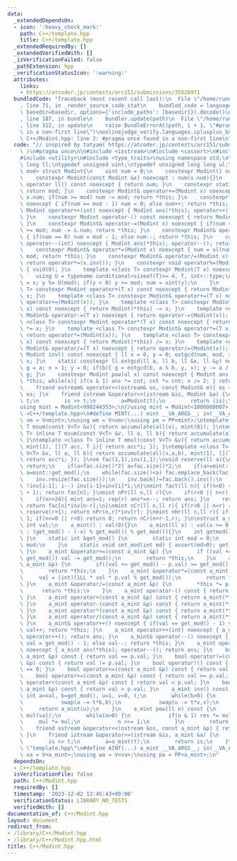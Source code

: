 ```yaml
---
data:
  _extendedDependsOn:
  - icon: ':heavy_check_mark:'
    path: C++/template.hpp
    title: C++/template.hpp
  _extendedRequiredBy: []
  _extendedVerifiedWith: []
  _isVerificationFailed: false
  _pathExtension: hpp
  _verificationStatusIcon: ':warning:'
  attributes:
    links:
    - https://atcoder.jp/contests/arc151/submissions/35526971
  bundledCode: "Traceback (most recent call last):\n  File \"/home/runner/.local/lib/python3.10/site-packages/onlinejudge_verify/documentation/build.py\"\
    , line 71, in _render_source_code_stat\n    bundled_code = language.bundle(stat.path,\
    \ basedir=basedir, options={'include_paths': [basedir]}).decode()\n  File \"/home/runner/.local/lib/python3.10/site-packages/onlinejudge_verify/languages/cplusplus.py\"\
    , line 187, in bundle\n    bundler.update(path)\n  File \"/home/runner/.local/lib/python3.10/site-packages/onlinejudge_verify/languages/cplusplus_bundle.py\"\
    , line 312, in update\n    raise BundleErrorAt(path, i + 1, \"#pragma once found\
    \ in a non-first line\")\nonlinejudge_verify.languages.cplusplus_bundle.BundleErrorAt:\
    \ C++/Modint.hpp: line 2: #pragma once found in a non-first line\n"
  code: "// inspired by tatyam( https://atcoder.jp/contests/arc151/submissions/35526971\
    \ )\n#pragma once\n\n#include <iostream>\n#include <cassert>\n#include <vector>\n\
    #include <utility>\n#include <type_traits>\nusing namespace std;\ntypedef long\
    \ long ll;\ntypedef unsigned uint;\ntypedef unsigned long long ul;\ntemplate <uint\
    \ mod> struct Modint{\n    uint num = 0;\n    constexpr Modint() noexcept {}\n\
    \    constexpr Modint(const Modint &x) noexcept : num(x.num){}\n    constexpr\
    \ operator ll() const noexcept { return num; }\n    constexpr static uint get_mod(){\
    \ return mod; }\n    constexpr Modint& operator+=(Modint x) noexcept { num +=\
    \ x.num; if(num >= mod) num -= mod; return *this; }\n    constexpr Modint& operator++()\
    \ noexcept { if(num == mod - 1) num = 0; else num++; return *this; }\n    constexpr\
    \ Modint operator++(int) noexcept { Modint ans(*this); operator++(); return ans;\
    \ }\n    constexpr Modint operator-() const noexcept { return Modint(0) -= *this;\
    \ }\n    constexpr Modint& operator-=(Modint x) noexcept { if(num < x.num) num\
    \ += mod; num -= x.num; return *this; }\n    constexpr Modint& operator--() noexcept\
    \ { if(num == 0) num = mod - 1; else num--; return *this; }\n    constexpr Modint\
    \ operator--(int) noexcept { Modint ans(*this); operator--(); return ans; }\n\
    \    constexpr Modint& operator*=(Modint x) noexcept { num = ul(num) * x.num %\
    \ mod; return *this; }\n    constexpr Modint& operator/=(Modint x) noexcept {\
    \ return operator*=(x.inv()); }\n    constexpr void operator%=(Modint x) noexcept\
    \ { void(0); }\n    template <class T> constexpr Modint(T x) noexcept {\n    \
    \    using U = typename conditional<sizeof(T)>= 4, T, int>::type;\n        U y\
    \ = x; y %= U(mod); if(y < 0) y += mod; num = uint(y);\n    }\n    template <class\
    \ T> constexpr Modint operator+(T x) const noexcept { return Modint(*this) +=\
    \ x; }\n    template <class T> constexpr Modint& operator+=(T x) noexcept { return\
    \ operator+=(Modint(x)); }\n    template <class T> constexpr Modint operator-(T\
    \ x) const noexcept { return Modint(*this) -= x; }\n    template <class T> constexpr\
    \ Modint& operator-=(T x) noexcept { return operator-=(Modint(x)); }\n    template\
    \ <class T> constexpr Modint operator*(T x) const noexcept { return Modint(*this)\
    \ *= x; }\n    template <class T> constexpr Modint& operator*=(T x) noexcept {\
    \ return operator*=(Modint(x)); }\n    template <class T> constexpr Modint operator/(T\
    \ x) const noexcept { return Modint(*this) /= x; }\n    template <class T> constexpr\
    \ Modint& operator/=(T x) noexcept { return operator/=(Modint(x)); }\n    constexpr\
    \ Modint inv() const noexcept { ll x = 0, y = 0; extgcd(num, mod, x, y); return\
    \ x; }\n    static constexpr ll extgcd(ll a, ll b, ll &x, ll &y) noexcept { ll\
    \ g = a; x = 1; y = 0; if(b){ g = extgcd(b, a % b, y, x); y -= a / b * x; } return\
    \ g; }\n    constexpr Modint pow(ul x) const noexcept { Modint ans = 1, cnt =\
    \ *this; while(x){ if(x & 1) ans *= cnt; cnt *= cnt; x /= 2; } return ans; }\n\
    \    friend ostream& operator<<(ostream& os, const Modint& m){ os << m.num; return\
    \ os; }\n    friend istream &operator>>(istream &is, Modint &a) {\n        ll\
    \ t;\n        is >> t;\n        a=Modint(t);\n        return (is);\n    }\n};\n\
    using mint = Modint<998244353>;\n//using mint = Modint<1000000007>;\n#include\
    \ <C++/template.hpp>\n#define MINT(...) mint __VA_ARGS__; in(__VA_ARGS__)\nusing\
    \ vm = V<mint>;\nusing wm = V<vm>;\nusing pm = PP<mint>;\ntemplate <class T> inline\
    \ T msum(const V<T> &v){ return accumulate(all(v), mint(0)); }\ntemplate <class\
    \ T> inline T msum(const V<T> &v, ll a, ll b){ return accumulate(all(v,a,b), mint(0));\
    \ }\ntemplate <class T> inline T mmul(const V<T> &v){ return accumulate(all(v),\
    \ mint(1), [](T acc, T i){ return acc*i; }); }\ntemplate <class T> inline T mmul(const\
    \ V<T> &v, ll a, ll b){ return accumulate(all(v,a,b), mint(1), [](T acc, T i){\
    \ return acc*i; }); }\nvm fac(1,1),inv(1,1);\nvoid reserve(ll a){\n    if(fac.size()>=a)\
    \ return;\n    if(a<fac.size()*2) a=fac.size()*2;\n    if(a>=mint::get_mod())\
    \ a=mint::get_mod();\n    while(fac.size()<a) fac.emplace_back(fac.back()*mint(fac.size()));\n\
    \    inv.resize(fac.size());\n    inv.back()=fac.back().inv();\n    for(ll i=inv.size()-1;\
    \ !inv[i-1]; i--) inv[i-1]=inv[i]*i;\n}\nmint fact(ll n){ if(n<0) return 0; reserve(n\
    \ + 1); return fac[n]; }\nmint nPr(ll n,ll r){\n    if(r<0 || n<r) return 0;\n\
    \    if(n>>24){ mint ans=1; rep(r) ans*=n--; return ans; }\n    reserve(n+1);\
    \ return fac[n]*inv[n-r];\n}\nmint nCr(ll n,ll r){ if(r<0 || n<r) return 0; r=min(r,n-r);\
    \ reserve(r+1); return nPr(n,r)*inv[r]; }\nmint nHr(ll n,ll r){ if(!n && !r) return\
    \ 1; if(n<=0 || r<0) return 0; return nCr(n+r-1,r); }\n\nstruct a_mint {\n   \
    \ int val;\n    a_mint() : val(0){}\n    a_mint(ll x) : val(x >= 0 ? x % get_mod()\
    \ : (get_mod() - (-x) % get_mod()) % get_mod()){}\n    int getmod() { return get_mod();\
    \ }\n    static int &get_mod() {\n        static int mod = 0;\n        return\
    \ mod;\n    }\n    static void set_mod(int md) { assert(md>0); get_mod() = md;\
    \ }\n    a_mint &operator+=(const a_mint &p) {\n        if ((val += p.val) >=\
    \ get_mod()) val -= get_mod();\n        return *this;\n    }\n    a_mint &operator-=(const\
    \ a_mint &p) {\n        if((val += get_mod() - p.val) >= get_mod()) val -= get_mod();\n\
    \        return *this;\n    }\n    a_mint &operator*=(const a_mint &p) {\n   \
    \     val = (int)(1LL * val * p.val % get_mod());\n        return *this;\n   \
    \ }\n    a_mint &operator/=(const a_mint &p) {\n        *this *= p.inv();\n  \
    \      return *this;\n    }\n    a_mint operator-() const { return a_mint(-val);\
    \ }\n    a_mint operator+(const a_mint &p) const { return a_mint(*this) += p;\
    \ }\n    a_mint operator-(const a_mint &p) const { return a_mint(*this) -= p;\
    \ }\n    a_mint operator*(const a_mint &p) const { return a_mint(*this) *= p;\
    \ }\n    a_mint operator/(const a_mint &p) const { return a_mint(*this) /= p;\
    \ }\n    a_mint& operator++() noexcept { if(val == get_mod() - 1) val = 0; else\
    \ val++; return *this; }\n    a_mint operator++(int) noexcept { a_mint ans(*this);\
    \ operator++(); return ans; }\n    a_mint& operator--() noexcept { if(val == 0)\
    \ val = get_mod() - 1; else val--; return *this; }\n    a_mint operator--(int)\
    \ noexcept { a_mint ans(*this); operator--(); return ans; }\n    bool operator==(const\
    \ a_mint &p) const { return val == p.val; }\n    bool operator!=(const a_mint\
    \ &p) const { return val != p.val; }\n    bool operator!() const { return val\
    \ == 0; }\n    bool operator<=(const a_mint &p) const { return val <= p.val; }\n\
    \    bool operator>=(const a_mint &p) const { return val >= p.val; }\n    bool\
    \ operator<(const a_mint &p) const { return val < p.val; }\n    bool operator>(const\
    \ a_mint &p) const { return val > p.val; }\n    a_mint inv() const {\n       \
    \ int a=val, b=get_mod(), u=1, v=0, t;\n        while(b>0) {\n            t=a/b;\n\
    \            swap(a -= t*b,b);\n            swap(u -= t*v,v);\n        }\n   \
    \     return a_mint(u);\n    }\n    a_mint pow(ll n) const {\n        a_mint res(1),\
    \ mul(val);\n        while(n>0) {\n            if(n & 1) res *= mul;\n       \
    \     mul *= mul;\n            n >>= 1;\n        }\n        return res;\n    }\n\
    \    friend ostream &operator<<(ostream &os, const a_mint &p) { return os << p.val;\
    \ }\n    friend istream &operator>>(istream &is, a_mint &a) {\n        ll t;\n\
    \        is >> t;\n        a=a_mint(t);\n        return is;\n    }\n};\n//#include\
    \ \"template.hpp\"\n#define AINT(...) a_mint __VA_ARGS__; in(__VA_ARGS__)\nusing\
    \ va = V<a_mint>;\nusing wa = V<va>;\nusing pa = PP<a_mint>;\n"
  dependsOn:
  - C++/template.hpp
  isVerificationFile: false
  path: C++/Modint.hpp
  requiredBy: []
  timestamp: '2023-12-02 12:45:43+09:00'
  verificationStatus: LIBRARY_NO_TESTS
  verifiedWith: []
documentation_of: C++/Modint.hpp
layout: document
redirect_from:
- /library/C++/Modint.hpp
- /library/C++/Modint.hpp.html
title: C++/Modint.hpp
---
```

